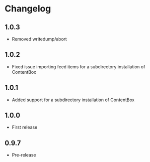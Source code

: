 # Changelog

## 1.0.3
* Removed writedump/abort

## 1.0.2
* Fixed issue importing feed items for a subdirectory installation of ContentBox

## 1.0.1
* Added support for a subdirectory installation of ContentBox

## 1.0.0
* First release

## 0.9.7
* Pre-release